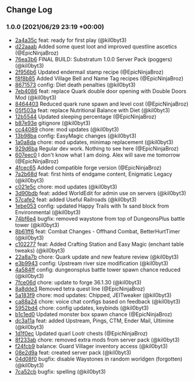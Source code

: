 ## Change Log

### 1.0.0 (2021/06/29 23:19 +00:00)
- [2a4a35c](https://github.com/kil0byt3/Substratum/commit/2a4a35cf04aa5b23cb28cf2b806bc4485bb77836) feat: ready for first play (@kil0byt3)
- [d22aaab](https://github.com/kil0byt3/Substratum/commit/d22aaab938aa5139e64d16814f1ead777bb14198) Added some quest loot and improved questline ascetics (@EpicNinjaBroz)
- [76ea3b6](https://github.com/kil0byt3/Substratum/commit/76ea3b653f29fab8c09c3ec390fb13f0c98d07ea) FINAL BUILD: Substratum 1.0.0 Server Pack (poggers) (@kil0byt3)
- [2f956b6](https://github.com/kil0byt3/Substratum/commit/2f956b62c3e2927132befdc847c5bfb4f2141da7) Updated endermail stamp recipe (@EpicNinjaBroz)
- [f8f8b85](https://github.com/kil0byt3/Substratum/commit/f8f8b85c1b48d017eb93b972c24f0b661d239c2e) Added Village Bell and Name Tag recipes (@EpicNinjaBroz)
- [8671573](https://github.com/kil0byt3/Substratum/commit/86715733ebc70badf98f7d77ab1ccdae97fc2b45) config: Diet death penalties (@kil0byt3)
- [7eb4086](https://github.com/kil0byt3/Substratum/commit/7eb4086e75eca9a7a718ff5f90b701c240079f04) feat: replace Quark double door opening with Double Doors Mod (@kil0byt3)
- [8464403](https://github.com/kil0byt3/Substratum/commit/8464403e34dba10fa8b71f43206ba5250ff5476d) Reduced quark rune spawn and level cost (@EpicNinjaBroz)
- [05f503a](https://github.com/kil0byt3/Substratum/commit/05f503a5c1196af1effdb28d81f53ce4bd2a905b) feat: replace Nutritional Balance with Diet (@kil0byt3)
- [12b5544](https://github.com/kil0byt3/Substratum/commit/12b554430f7ffc868338d9257722c37cdebdfd80) Updated sleeping percentage (@EpicNinjaBroz)
- [b87e93e](https://github.com/kil0byt3/Substratum/commit/b87e93e4f02246bbecb657427e58fa3e8b4524ce) gitignore (@kil0byt3)
- [cc44089](https://github.com/kil0byt3/Substratum/commit/cc44089b8465ab0a8f0a4c075a65083656e51b6f) chore: mod updates (@kil0byt3)
- [13b98ba](https://github.com/kil0byt3/Substratum/commit/13b98babe8311229470493f1d436d40da9c477ed) config: EasyMagic changes (@kil0byt3)
- [1a0a8da](https://github.com/kil0byt3/Substratum/commit/1a0a8daa9f8a1e29b930691499c5649ae233d5ea) chore: mod updates, minimap replacement (@kil0byt3)
- [929d6ba](https://github.com/kil0byt3/Substratum/commit/929d6ba98f7c78a6b6990bf969709b2355e61281) Regular dev work. Nothing to see here (@EpicNinjaBroz)
- [607eec0](https://github.com/kil0byt3/Substratum/commit/607eec060b111e25616130909f004427cf45abba) I don't know what I am doing. Alex will save me tomorrow (@EpicNinjaBroz)
- [4fcec65](https://github.com/kil0byt3/Substratum/commit/4fcec6597e9d075d800354949c518b1cb78daf13) Added compatible forge version (@EpicNinjaBroz)
- [7a2b68d](https://github.com/kil0byt3/Substratum/commit/7a2b68d51a5375817502a9d7c5d2db73827de96a) feat: first hints of endgame content, Enigmatic Legacy (@kil0byt3)
- [c021e5c](https://github.com/kil0byt3/Substratum/commit/c021e5c7a6c5d66f404198c4210b5979a4d5e17d) chore: mod updates (@kil0byt3)
- [3d90bdb](https://github.com/kil0byt3/Substratum/commit/3d90bdbbdce171525fc58d57b9529a76c992cda9) feat: added WorldEdit for admin use on servers (@kil0byt3)
- [57cafe2](https://github.com/kil0byt3/Substratum/commit/57cafe2653998bd6613b081796e748704a63baff) feat: added Useful Railroads (@kil0byt3)
- [1ebe053](https://github.com/kil0byt3/Substratum/commit/1ebe0533abde98b2388c03297cf04bff0fa5a21a) config: updated Happy Trails with 1x sand block from Environmental (@kil0byt3)
- [74bf6e4](https://github.com/kil0byt3/Substratum/commit/74bf6e4d09042e4458d39b016b14ea8b4608d5a1) bugfix: removed waystone from top of DungeonsPlus battle tower (@kil0byt3)
- [8b61ff6](https://github.com/kil0byt3/Substratum/commit/8b61ff6370cd3e14f3e969b50e0f2be9dfaf2f43) feat: Combat Changes - Offhand Combat, BetterHurtTimer (@kil0byt3)
- [c102277](https://github.com/kil0byt3/Substratum/commit/c102277698ed53e30af2d73a75fb16de8acab615) feat: Added Crafting Station and Easy Magic (enchant table tweaks) (@kil0byt3)
- [22a8a7b](https://github.com/kil0byt3/Substratum/commit/22a8a7b1221480cb7cbb5b2cf8c643d4d94474fb) chore: Quark update and new feature review (@kil0byt3)
- [e3b9943](https://github.com/kil0byt3/Substratum/commit/e3b9943f7444b95c4f5c3808fb92604df1b303f3) config: Upstream river size modification (@kil0byt3)
- [4a584ff](https://github.com/kil0byt3/Substratum/commit/4a584ffe960012357e6a0196748c3ffd3dab628e) config: dungeonsplus battle tower spawn chance reduced (@kil0byt3)
- [7fce06d](https://github.com/kil0byt3/Substratum/commit/7fce06df219d777019bb1940a4a9421e7e2a71be) chore: update to forge 36.1.30 (@kil0byt3)
- [8a8dde3](https://github.com/kil0byt3/Substratum/commit/8a8dde396395ea141962ce69522b751d78fc4bee) Removed tetra quest line (@EpicNinjaBroz)
- [5a183f9](https://github.com/kil0byt3/Substratum/commit/5a183f9e07691af6ce980a543eaa0b4de993d3c4) chore: mod updates: Chipped, JEITweaker (@kil0byt3)
- [ca88a24](https://github.com/kil0byt3/Substratum/commit/ca88a242cfdb21084dac3720622d23b0a20d7f03) chore: voice chat configs based on feedback (@kil0byt3)
- [5952bd4](https://github.com/kil0byt3/Substratum/commit/5952bd4455545d4008c2f434b4edadd8883c375f) chore: config updates, keybinds (@kil0byt3)
- [b1c1ed0](https://github.com/kil0byt3/Substratum/commit/b1c1ed0b0408bb893d725731f8a6d73ec0c443dd) Updated monster box spawn chance (@EpicNinjaBroz)
- [dc3a11a](https://github.com/kil0byt3/Substratum/commit/dc3a11aa6b5ce65059af371cf1e76846a94c1b62) feat: added Upstream, Pings, CTM, Ender Mail, Ultimine (@kil0byt3)
- [1d1f0ec](https://github.com/kil0byt3/Substratum/commit/1d1f0ec916ce4c4f2e586b211b8908bac878f040) Updated quarl Lootr chests (@EpicNinjaBroz)
- [8f233ab](https://github.com/kil0byt3/Substratum/commit/8f233abff4e435b9ce4861372f77a2055ac8f1d5) chore: removed extra mods from server pack (@kil0byt3)
- [f24fcb9](https://github.com/kil0byt3/Substratum/commit/f24fcb9e869b597ca40b957e1e87441b9931fe23) balance: Guard Villager inventory access (@kil0byt3)
- [08e2d9a](https://github.com/kil0byt3/Substratum/commit/08e2d9a52b40cd4dc8c6642f2d13b243c3296ab0) feat: created server pack (@kil0byt3)
- [04d08f0](https://github.com/kil0byt3/Substratum/commit/04d08f01250a4a4972d2eb150042373a9734fedb) bugfix: disable Waystones in random worldgen (forgotten) (@kil0byt3)
- [7ca52cb](https://github.com/kil0byt3/Substratum/commit/7ca52cb8a70de18c31f2a8a3d51d46bfdf52969c) bugfix: spelling (@kil0byt3)